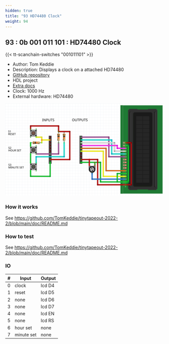 ```yaml
---
hidden: true
title: "93 HD74480 Clock"
weight: 94
---
```


## 93 : 0b 001 011 101 : HD74480 Clock

{{< tt-scanchain-switches "001011101" >}}

* Author: Tom Keddie
* Description: Displays a clock on a attached HD74480
* [GitHub repository](https://github.com/TomKeddie/tinytapeout-2022-2)
* HDL project
* [Extra docs](https://github.com/TomKeddie/tinytapeout-2022-2/blob/main/doc/README.md)
* Clock: 1000 Hz
* External hardware: HD74480

![picture](images/wiring.png)

### How it works

See https://github.com/TomKeddie/tinytapeout-2022-2/blob/main/doc/README.md

### How to test

See https://github.com/TomKeddie/tinytapeout-2022-2/blob/main/doc/README.md

### IO

| # | Input        | Output       |
|---|--------------|--------------|
| 0 | clock  | lcd D4 |
| 1 | reset  | lcd D5 |
| 2 | none  | lcd D6 |
| 3 | none  | lcd D7 |
| 4 | none  | lcd EN |
| 5 | none  | lcd RS |
| 6 | hour set  | none |
| 7 | minute set  | none |
